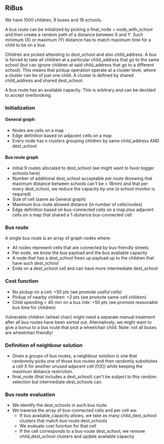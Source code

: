 ## RiBus

We have 1000 children, 9 buses and 18 schools.

A bus route can be initialized by picking a final_node = node_with_school and then create a random path of a distance between X and Y. Such minimum (X) or maximum (Y) distance has to match maximum time for a child to be on a bus.

Children are picked attending to dest_school and also child_address. A bus is forced to take all children at a particular child_address that go to the same school (but can ignore children at said child_address that go to a different school). This means that pickup operation operate at a cluster level, where a cluster can be of just one child. A cluster is defined by shared child_address and shared dest_school.

A bus route has an available capacity. This is arbitrary and can be decided to accept overbooking.

### Initialization

#### General graph

- Nodes are cells on a map
- Edge definition based on adjacent cells on a map
- Every node has n clusters grouping children by same child_address AND dest_school

#### Bus route graph

- Initial 9 routes allocated to dest_school (we might want to favor bigger schools here)
- Number of additional dest_school acceptable per route (knowing that maximum distance between schools can't be > 18min) and that per every dest_school, we reduce the capacity by one (a school monitor is required)
- Size of cell (same as General graph)
- Maximum bus route allowed distance (in number of cells/nodes)
- Edge definition based on bus-connected cells on a map plus adjacent cells on a map that shared a 1-distance bus-connected cell
 

### Bus route

A single bus route is an array of graph nodes where:
- All nodes represent cells that are connected by bus-friendly streets
- Per node, we know the bus payload and the bus available capacity
- A node that has a dest_school frees up payload up to the children that have such dest_school
- Ends on a dest_school cell and can have more intermediate dest_school

### Cost function

- No pickup on a cell: +50 pts (we promote useful cells)
- Pickup of nearby children: +2 pts (we promote same-cell children)
- Child spending > 40 min on a bus ride: +50 pts (we promote reasonable bus time for children)

Vulnerable children (wheel chair) might need a separate manual treatment after all bus routes have been sorted out. Alternatively, we might want to give a bonus to a bus route that pick a wheelchair child. Note: not all buses are wheelchari friendly!

### Definition of neighbour solution

- Given a groups of bus routes, a neighbour solution is one that randomnly picks one of those bus routes and then randomly substitutes a cell X for another unused adjacent cell (f(X)) while keeping the maximum distance restriction.
- final_node (that includes a dest_school) can't be subject to this random selection but intermediate dest_schools can.

### Bus route evaluation

- We identify the dest_schools in such bus route.
- We traverse the array of bus-connected cells and per cell we:
    - If bus available_capacity allows, we take as many child_dest_school clusters that match  bus-route dest_schools 
    - We evaluate cost function for that cell
    - If the cell corresponds to a bus-route dest_school, we remove child_dest_school clusters and update available capacity